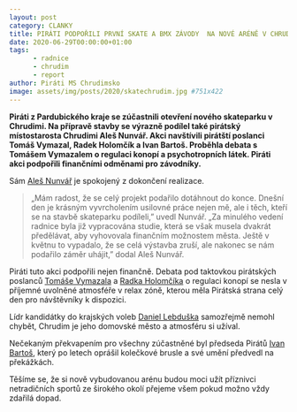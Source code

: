 ```yaml
---
layout: post
category: CLANKY
title: PIRÁTI PODPOŘILI PRVNÍ SKATE A BMX ZÁVODY  NA NOVÉ ARÉNĚ V CHRUDIMI
date: 2020-06-29T00:00:00+01:00
tags: 
      - radnice
      - chrudim
      - report
author: Piráti MS Chrudimsko
image: assets/img/posts/2020/skatechrudim.jpg #751x422
---
```


**Piráti z Pardubického kraje se zúčastnili otevření nového skateparku v Chrudimi. Na přípravě stavby se výrazně podílel také pirátský místostarosta Chrudimi Aleš Nunvář. Akci navštívili pirátští poslanci Tomáš Vymazal, Radek Holomčík a Ivan Bartoš. Proběhla debata s Tomášem Vymazalem o regulaci konopí a psychotropních látek. Piráti akci podpořili finančními odměnami pro závodníky.**

 Sám [Aleš Nunvář](https://pardubicky.pirati.cz/lide/ales-nunvar/) je spokojený z dokončení realizace.
>„Mám radost, že se celý projekt podařilo dotáhnout do konce. Dnešní den je krásným vyvrcholením usilovné práce nejen mě, ale i těch, kteří se na stavbě skateparku podíleli,” uvedl Nunvář. „Za minulého vedení radnice byla již vypracována studie, která se však musela dvakrát předělávat, aby vyhovovala finančním možnostem města. Ještě v květnu to vypadalo, že se celá výstavba zruší, ale nakonec se nám podařilo záměr uhájit,” dodal Aleš Nunvář.

Piráti tuto akci podpořili nejen finančně. Debata pod taktovkou pirátských poslanců [Tomáše Vymazala](https://www.psp.cz/sqw/detail.sqw?id=6489) a [Radka Holomčíka](https://www.psp.cz/sqw/detail.sqw?id=6454) o regulaci konopí se nesla v příjemné uvolněné atmosféře v relax zóně, kterou měla Pirátská strana celý den pro návštěvníky k dispozici. 

Lídr kandidátky do krajských voleb [Daniel Lebduška](https://www.pirati.cz/lide/daniel-lebduska/) samozřejmě nemohl chybět,  Chrudim je jeho domovské město a atmosféru si užíval.

Nečekaným překvapením pro všechny zúčastněné byl předseda Pirátů [Ivan Bartoš](https://www.psp.cz/sqw/detail.sqw?id=6433), který po letech oprášil kolečkové brusle a své umění předvedl na překážkách. 

Těšíme se, že si nově vybudovanou arénu budou moci užít příznivci netradičních sportů ze širokého okolí přejeme všem pokud možno vždy zdařilá dopad. 
